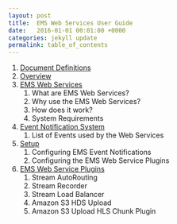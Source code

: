 ```yaml
---
layout: post
title:  EMS Web Services User Guide
date:   2016-01-01 00:01:00 +0000
categories: jekyll update
permalink: table_of_contents
---
```


1. [Document Definitions]({{site.url}}{{site.baseurl}}/document_definitions)
2. [Overview]({{site.url}}{{site.baseurl}}/overview)
3. [EMS Web Services]({{site.url}}{{site.baseurl}}/ems_web_services)
   1. What are EMS Web Services?
   2. Why use the EMS Web Services?
   3. How does it work?
   4. System Requirements
4. [Event Notification System]({{site.url}}{{site.baseurl}}/event_notification_system)
   1. List of Events used by the Web Services
5. [Setup]({{site.url}}{{site.baseurl}}/setup)
   1. Configuring EMS Event Notifications
   2. Configuring the EMS Web Service Plugins
6. [EMS Web Service Plugins]({{site.url}}{{site.baseurl}}/ems_web_services_plugins)
   1. Stream AutoRouting
   2. Stream Recorder
   3. Stream Load Balancer
   4. Amazon S3 HDS Upload
   5. Amazon S3 Upload HLS Chunk Plugin
